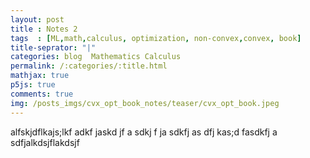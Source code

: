 ```yaml
---
layout: post 
title : Notes 2
tags  : [ML,math,calculus, optimization, non-convex,convex, book]
title-seprator: "|"
categories: blog  Mathematics Calculus
permalink: /:categories/:title.html
mathjax: true
p5js: true   
comments: true
img: /posts_imgs/cvx_opt_book_notes/teaser/cvx_opt_book.jpeg
---
```


alfskjdflkajs;lkf
adkf jaskd jf
a
sdkj f
ja sdkfj
as
dfj kas;d
fasdkfj a
sdfjalkdsjflakdsjf